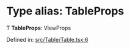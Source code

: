 # Type alias: TableProps

Ƭ **TableProps**: ViewProps

Defined in: [src/Table/Table.tsx:6](https://github.com/minimal-ui/minimal-ui/blob/main/packages/minimalui/src/Table/Table.tsx#L6)

